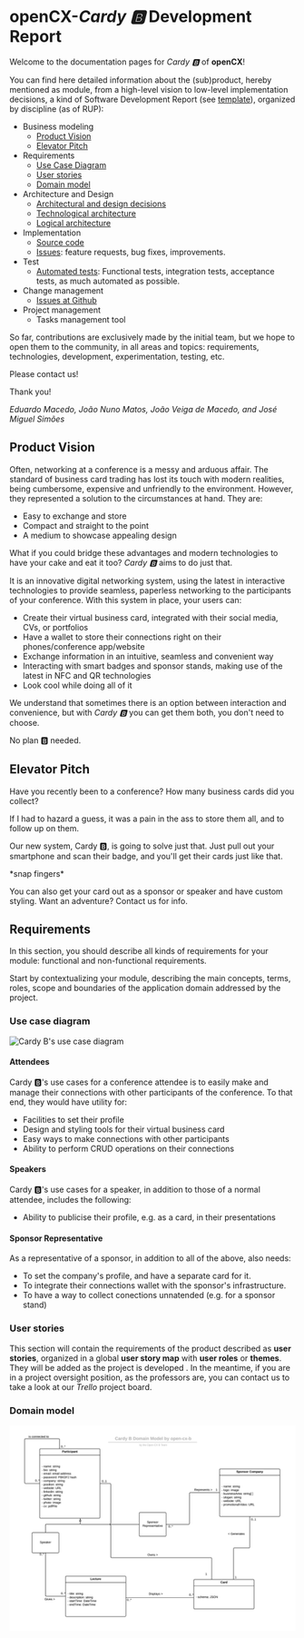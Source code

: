 # openCX-*Cardy 🅱️* Development Report

Welcome to the documentation pages for *Cardy 🅱️* of **openCX**!

You can find here detailed information about the (sub)product, hereby mentioned as module, from a high-level vision to low-level implementation decisions, a kind of Software Development Report (see [template](https://github.com/softeng-feup/open-cx/blob/master/docs/templates/Development-Report.md)), organized by discipline (as of RUP):

* Business modeling
  * [Product Vision](#Product-Vision)
  * [Elevator Pitch](#Elevator-Pitch)
* Requirements
  * [Use Case Diagram](#Use-case-diagram)
  * [User stories](#User-stories)
  * [Domain model](#Domain-model)
* Architecture and Design
  * [Architectural and design decisions]()
  * [Technological architecture]()
  * [Logical architecture]()
* Implementation
  * [Source code]()
  * [Issues](): feature requests, bug fixes, improvements.
* Test
  * [Automated tests](): Functional tests, integration tests, acceptance tests, as much automated as possible.
* Change management
  * [Issues at Github]()
* Project management
  * Tasks management tool

So far, contributions are exclusively made by the initial team, but we hope to open them to the community, in all areas and topics: requirements, technologies, development, experimentation, testing, etc.

Please contact us!

Thank you!

*Eduardo Macedo, João Nuno Matos, João Veiga de Macedo, and José Miguel Simões*

## Product Vision
Often, networking at a conference is a messy and arduous affair. The standard
of business card trading has lost its touch with modern realities, being
cumbersome, expensive and unfriendly to the environment. However, they
represented a solution to the circumstances at hand. They are:

 * Easy to exchange and store
 * Compact and straight to the point
 * A medium to showcase appealing design

What if you could bridge these advantages and modern technologies to have your
cake and eat it too? *Cardy 🅱️* aims to do just that.

It is an innovative digital networking system, using the latest in interactive
technologies to provide seamless, paperless networking to the participants of
your conference. With this system in place, your users can:

 * Create their virtual business card, integrated with their social media, CVs,
 or portfolios
 * Have a wallet to store their connections right on their phones/conference
 app/website
 * Exchange information in an intuitive, seamless and convenient way
 * Interacting with smart badges and sponsor stands, making use of the latest
 in NFC and QR technologies
 * Look cool while doing all of it

We understand that sometimes there is an option between interaction and
convenience, but with *Cardy 🅱️* you can get them both, you don't need to
choose.

No plan 🅱️ needed.

## Elevator Pitch
Have you recently been to a conference? How many business cards did you collect?

If I had to hazard a guess, it was a pain in the ass to  store them all, and to follow up on them.

Our new system, Cardy 🅱️, is going to solve just that. Just pull out your
smartphone and scan their badge, and you'll get their cards just like that.

\*snap fingers\*

You can also get your card out as a sponsor or speaker and have custom
styling. Want an adventure? Contact us for info.

## Requirements

In this section, you should describe all kinds of requirements for your module: functional and non-functional requirements.

Start by contextualizing your module, describing the main concepts, terms, roles, scope and boundaries of the application domain addressed by the project.

### Use case diagram

![Cardy B's use case diagram](use-case-diagram.png)

#### Attendees
Cardy 🅱️'s use cases for a conference attendee is to easily make and manage
their connections with other participants of the conference. To that end, they
would have utility for:
  * Facilities to set their profile
  * Design and styling tools for their virtual business card
  * Easy ways to make connections with other participants
  * Ability to perform CRUD operations on their connections

#### Speakers
Cardy 🅱️'s use cases for a speaker, in addition to those of a normal attendee,
includes the following:
  * Ability to publicise their profile, e.g. as a card, in their presentations

#### Sponsor Representative
As a representative of a sponsor, in addition to all of the above, also needs:
* To set the company's profile, and have a separate card for it.
* To integrate their connections wallet with the sponsor's infrastructure.
* To have a way to collect conections unnatended (e.g. for a sponsor stand)

### User stories

This section will contain the requirements of the product described as **user**
**stories**, organized in a global **user story map** with **user roles** or 
**themes**. They will be added as the project is developed . In the meantime,
if you are in a project oversight position, as the professors are, you can
contact us to take a look at our *Trello* project board.

### Domain model
![Cardy B's domain model diagram](domain-model.png)

